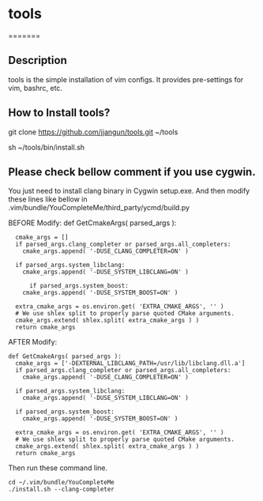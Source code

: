 # tools
=======

Description
-----------
tools is the simple installation of vim configs.
It provides pre-settings for vim, bashrc, etc.

How to Install tools?
-----------
git clone https://github.com/jjangun/tools.git ~/tools

sh ~/tools/bin/install.sh

Please check bellow comment if you use cygwin.
-----------
You just need to install clang binary in Cygwin setup.exe.
And then modify these lines like bellow in .vim/bundle/YouCompleteMe/third_party/ycmd/build.py

BEFORE Modify:
    def GetCmakeArgs( parsed_args ):
    
      cmake_args = []
      if parsed_args.clang_completer or parsed_args.all_completers:
        cmake_args.append( '-DUSE_CLANG_COMPLETER=ON' )

      if parsed_args.system_libclang:
        cmake_args.append( '-DUSE_SYSTEM_LIBCLANG=ON' )

          if parsed_args.system_boost:
        cmake_args.append( '-DUSE_SYSTEM_BOOST=ON' )
    
      extra_cmake_args = os.environ.get( 'EXTRA_CMAKE_ARGS', '' )
      # We use shlex split to properly parse quoted CMake arguments.
      cmake_args.extend( shlex.split( extra_cmake_args ) )
      return cmake_args

AFTER Modify:

    def GetCmakeArgs( parsed_args ):
      cmake_args = ['-DEXTERNAL_LIBCLANG_PATH=/usr/lib/libclang.dll.a']
      if parsed_args.clang_completer or parsed_args.all_completers:
        cmake_args.append( '-DUSE_CLANG_COMPLETER=ON' )
    
      if parsed_args.system_libclang:
        cmake_args.append( '-DUSE_SYSTEM_LIBCLANG=ON' )
        
      if parsed_args.system_boost:
        cmake_args.append( '-DUSE_SYSTEM_BOOST=ON' )

      extra_cmake_args = os.environ.get( 'EXTRA_CMAKE_ARGS', '' )
      # We use shlex split to properly parse quoted CMake arguments.
      cmake_args.extend( shlex.split( extra_cmake_args ) )
      return cmake_args

Then run these command line.

    cd ~/.vim/bundle/YouCompleteMe
    ./install.sh --clang-completer
